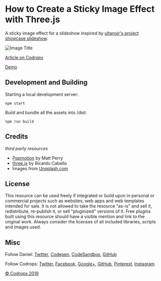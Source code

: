# How to Create a Sticky Image Effect with Three.js

A sticky image effect for a slideshow inspired by [ultanoir's project showcase slideshow](https://ultranoir.com/en/).

![Image Title](link)

[Article on Codrops](https://tympanus.net/codrops/2019/04/10/how-to-create-a-sticky-image-effect-with-three-js/)

[Demo](https://tympanus.net/Tutorials/StickyImageEffect/)

## Development and Building

Starting a local development server:

```
npm start
```

Build and bundle all the assets into /dist:

```
npm run build
```

## Credits

_third party resources_

- [Popmotion](https://twitter.com/popmotionjs) by Matt Perry
- [three.js](https://threejs.org/) by Ricardo Cabello
- Images from [Unsplash.com](https://unsplash.com/)

## License

This resource can be used freely if integrated or build upon in personal or commercial projects such as websites, web apps and web templates intended for sale. It is not allowed to take the resource "as-is" and sell it, redistribute, re-publish it, or sell "pluginized" versions of it. Free plugins built using this resource should have a visible mention and link to the original work. Always consider the licenses of all included libraries, scripts and images used.

## Misc

Follow Daniel: [Twitter](https://twitter.com/Anemolito), [Codepen](https://codepen.io/Anemolo/), [CodeSandbox](https://codesandbox.io/u/Anemolo), [GitHub](https://github.com/Anemolo)

Follow Codrops: [Twitter](http://www.twitter.com/codrops), [Facebook](http://www.facebook.com/codrops), [Google+](https://plus.google.com/101095823814290637419), [GitHub](https://github.com/codrops), [Pinterest](http://www.pinterest.com/codrops/), [Instagram](https://www.instagram.com/codropsss/)

[© Codrops 2019](http://www.codrops.com)
